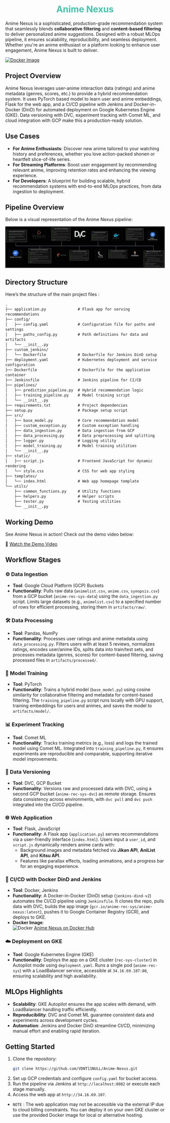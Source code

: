 
<h1 style='text-align:center;color:#46c2ac'> Anime Nexus </h1>


Anime Nexus is a sophisticated, production-grade recommendation system that seamlessly blends **collaborative filtering** and **content-based filtering** to deliver personalized anime suggestions. Designed with a robust MLOps pipeline, it ensures scalability, reproducibility, and seamless deployment. Whether you're an anime enthusiast or a platform looking to enhance user engagement, Anime Nexus is built to deliver.

[![Docker Image](https://img.shields.io/badge/Docker-GHCR-blue)](https://ghcr.io/vdnt/anime-nexus:latest)


## Project Overview
Anime Nexus leverages user-anime interaction data (ratings) and anime metadata (genres, scores, etc.) to provide a hybrid recommendation system. It uses PyTorch based model to learn user and anime embeddings, Flask for the web app, and a CI/CD pipeline with Jenkins and Docker-in-Docker (DinD) for automated deployment on Google Kubernetes Engine (GKE). Data versioning with DVC, experiment tracking with Comet ML, and cloud integration with GCP make this a production-ready solution.

## Use Cases
- **For Anime Enthusiasts**: Discover new anime tailored to your watching history and preferences, whether you love action-packed shonen or heartfelt slice-of-life series.
- **For Streaming Platforms**: Boost user engagement by recommending relevant anime, improving retention rates and enhancing the viewing experience.
- **For Developers**: A blueprint for building scalable, hybrid recommendation systems with end-to-end MLOps practices, from data ingestion to deployment.

## Pipeline Overview
Below is a visual representation of the Anime Nexus pipeline:

![Pipeline Overview](assets/Pipeline_workflow_v11_final.png)

## Directory Structure
Here’s the structure of the main project files :

```
.
├── application.py              # Flask app for serving recommendations
├── config/
│   ├── config.yaml             # Configuration file for paths and settings
│   ├── paths_config.py         # Path definitions for data and artifacts
│   └── __init__.py
├── custom_jenkins/
│   └── Dockerfile              # Dockerfile for Jenkins DinD setup
├── deployment.yaml             # Kubernetes deployment and service configuration
├── Dockerfile                  # Dockerfile for the application container
├── Jenkinsfile                 # Jenkins pipeline for CI/CD
├── pipelines/
│   ├── prediction_pipeline.py  # Hybrid recommendation logic
│   ├── training_pipeline.py    # Model training script
│   └── __init__.py
├── requirements.txt            # Project dependencies
├── setup.py                    # Package setup script
├── src/
│   ├── base_model.py           # Core recommendation model
│   ├── custom_exception.py     # Custom exception handling
│   ├── data_ingestion.py       # Data ingestion from GCP
│   ├── data_processing.py      # Data preprocessing and splitting
│   ├── logger.py               # Logging utility
│   ├── model_training.py       # Model training utilities
│   └── __init__.py
├── static/
│   ├── script.js               # Frontend JavaScript for dynamic rendering
│   └── style.css               # CSS for web app styling
├── templates/
│   └── index.html              # Web app homepage template
└── utils/
    ├── common_functions.py     # Utility functions
    ├── helpers.py              # Helper scripts
    ├── tester.py               # Testing utilities
    └── __init__.py
```

## Working Demo
See Anime Nexus in action! Check out the demo video below:

🎥 [Watch the Demo Video](assets/anime_nexus_demo_video.mp4)

## Workflow Stages

### ⚙️ Data Ingestion
- **Tool**: Google Cloud Platform (GCP) Buckets
- **Functionality**: Pulls raw data (`animelist.csv`, `anime.csv`, `synopsis.csv`) from a GCP bucket (`anime-rec-sys-data`) using the `data_ingestion.py` script. Limits large datasets (e.g., `animelist.csv`) to a specified number of rows for efficient processing, storing them in `artifacts/raw/`.

### 🛠️ Data Processing
- **Tool**: Pandas, NumPy
- **Functionality**: Processes user ratings and anime metadata using `data_processing.py`. Filters users with at least 5 reviews, normalizes ratings, encodes user/anime IDs, splits data into train/test sets, and processes metadata (genres, scores) for content-based filtering, saving processed files in `artifacts/processed/`.

### 🤖 Model Training
- **Tool**: PyTorch
- **Functionality**: Trains a hybrid model (`base_model.py`) using cosine similarity for collaborative filtering and metadata for content-based filtering. The `training_pipeline.py` script runs locally with GPU support, training embeddings for users and animes, and saves the model to `artifacts/model/`.

### 📊 Experiment Tracking
- **Tool**: Comet ML
- **Functionality**: Tracks training metrics (e.g., loss) and logs the trained model using Comet ML. Integrated into `training_pipeline.py`, it ensures experiments are reproducible and comparable, supporting iterative model improvements.

### 📂 Data Versioning
- **Tool**: DVC, GCP Bucket
- **Functionality**: Versions raw and processed data with DVC, using a second GCP bucket (`anime-rec-sys-dvc`) as remote storage. Ensures data consistency across environments, with `dvc pull` and `dvc push` integrated into the CI/CD pipeline.

### 🌐 Web Application
- **Tool**: Flask, JavaScript
- **Functionality**: A Flask app (`application.py`) serves recommendations via a user-friendly interface (`index.html`). Users input a `user_id`, and `script.js` dynamically renders anime cards with:
  - Background images and metadata fetched via **Jikan API**, **AniList API**, and **Kitsu API**.
  - Features like parallax effects, loading animations, and a progress bar for an engaging experience.

### 🚀 CI/CD with Docker DinD and Jenkins
- **Tool**: Docker, Jenkins
- **Functionality**: A Docker-in-Docker (DinD) setup (`jenkins-dind-v2`) automates the CI/CD pipeline using `Jenkinsfile`. It clones the repo, pulls data with DVC, builds the app image (`gcr.io/anime-rec-sys/anime-nexus:latest`), pushes it to Google Container Registry (GCR), and deploys to GKE.
- **Docker Image**:  
  ![Docker](https://img.icons8.com/?size=24&id=22813&format=png) [Anime Nexus on Docker Hub](docker-hub-placeholder-link)

### ☁️ Deployment on GKE
- **Tool**: Google Kubernetes Engine (GKE)
- **Functionality**: Deploys the app on a GKE cluster (`rec-sys-cluster`) in Autopilot mode using `deployment.yaml`. Runs a single pod (`anime-rec-sys`) with a LoadBalancer service, accessible at `34.16.69.107:80`, ensuring scalability and high availability.


## MLOps Highlights
- **Scalability**: GKE Autopilot ensures the app scales with demand, with LoadBalancer handling traffic efficiently.
- **Reproducibility**: DVC and Comet ML guarantee consistent data and experiments across development cycles.
- **Automation**: Jenkins and Docker DinD streamline CI/CD, minimizing manual effort and enabling rapid iteration.

## Getting Started
1. Clone the repository:  
   ```bash
   git clone https://github.com/VDNT11NULL/Anime-Nexus.git
   ```
2. Set up GCP credentials and configure `config.yaml` for bucket access.
3. Run the pipeline via Jenkins at `http://localhost:8082` or execute each stage manually.
4. Access the web app at `http://34.16.69.107`.

- `NOTE` : The web application may not be accessible via the external IP due to cloud billing constraints. You can deploy it on your own GKE cluster or use the provided Docker image for local or alternative hosting.